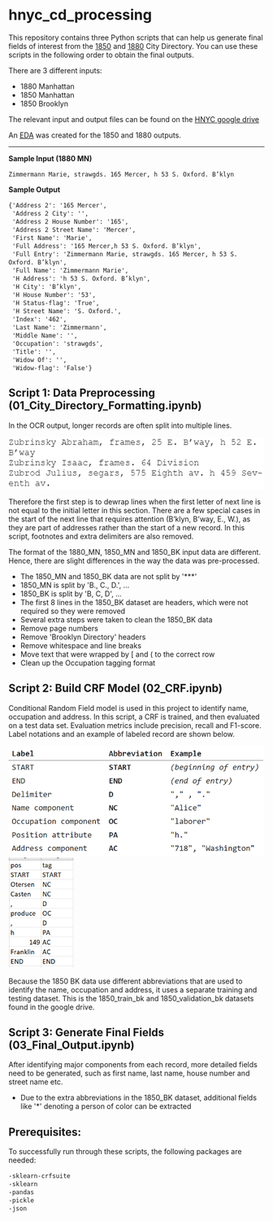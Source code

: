 # hnyc_cd_processing

This repository contains three Python scripts that can help us generate final fields of interest from the [1850](input/1850) and [1880](input/1880) City Directory. You can use these scripts in the following order to obtain the final outputs.

There are 3 different inputs:
* 1880 Manhattan
* 1850 Manhattan
* 1850 Brooklyn

The relevant input and output files can be found on the [HNYC google drive](https://drive.google.com/drive/u/1/folders/1sEB2Tem9t7ZMNK24jTNZxtPQ2CN1ObPI)

An [EDA](http://htmlpreview.github.io/?https://raw.githubusercontent.com/CenterForSpatialResearch/hnyc_cd_processing/master/EDA.html) was created for the 1850 and 1880 outputs.

***

**Sample Input (1880 MN)**

```
Zimmermann Marie, strawgds. 165 Mercer, h 53 S. Oxford. B’klyn
```

**Sample Output**

```
{'Address 2': '165 Mercer',
 'Address 2 City': '',
 'Address 2 House Number': '165',
 'Address 2 Street Name': 'Mercer',
 'First Name': 'Marie',
 'Full Address': '165 Mercer,h 53 S. Oxford. B’klyn',
 'Full Entry': 'Zimmermann Marie, strawgds. 165 Mercer, h 53 S. Oxford. B’klyn',
 'Full Name': 'Zimmermann Marie',
 'H Address': 'h 53 S. Oxford. B’klyn',
 'H City': 'B’klyn',
 'H House Number': '53',
 'H Status-flag': 'True',
 'H Street Name': 'S. Oxford.',
 'Index': '462',
 'Last Name': 'Zimmermann',
 'Middle Name': '',
 'Occupation': 'strawgds',
 'Title': '',
 'Widow Of': '',
 'Widow-flag': 'False'}
```

## Script 1: Data Preprocessing (01_City_Directory_Formatting.ipynb)

In the OCR output, longer records are often split into multiple lines. 

<img src="https://github.com/CenterForSpatialResearch/hnyc_cd_processing/blob/master/images/image_1.PNG" width="512">

Therefore the first step is to dewrap lines when the first letter of next line is not equal to the initial letter in this section. There are a few special cases in the start of the next line that requires attention (B’klyn, B'way, E., W.), as they are part of addresses rather than the start of a new record. In this script, footnotes and extra delimiters are also removed.

The format of the 1880_MN, 1850_MN and 1850_BK input data are different. Hence, there are slight differences in the way the data was pre-processed.
- The 1850_MN and 1850_BK data are not split by '***' 
 - 1850_MN is split by 'B., C., D.', ...
 - 1850_BK is split by 'B, C, D', ...
- The first 8 lines in the 1850_BK dataset are headers, which were not required so they were removed
- Several extra steps were taken to clean the 1850_BK data
 - Remove page numbers
 - Remove 'Brooklyn Directory' headers
 - Remove whitespace and line breaks
 - Move text that were wrapped by [ and ( to the correct row
 - Clean up the Occupation tagging format

## Script 2: Build CRF Model (02_CRF.ipynb)

Conditional Random Field model is used in this project to identify name, occupation and address. In this script, a CRF is trained, and then evaluated on a test data set. Evaluation metrics include precision, recall and F1-score. Label notations and an example of labeled record are shown below.

<p float="left">
  <img src="https://github.com/CenterForSpatialResearch/hnyc_cd_processing/blob/master/images/label_notation.PNG" width="512">
  <img src="https://github.com/CenterForSpatialResearch/hnyc_cd_processing/blob/master/images/record_label.PNG" width="128">
<p>
 
Because the 1850 BK data use different abbreviations that are used to identify the name, occupation and address, it uses a separate training and testing dataset. This is the 1850_train_bk and 1850_validation_bk datasets found in the google drive.
  
## Script 3: Generate Final Fields (03_Final_Output.ipynb)
After identifying major components from each record, more detailed fields need to be generated, such as first name, last name, house number and street name etc.

- Due to the extra abbreviations in the 1850_BK dataset, additional fields like '\*' denoting a person of color can be extracted 

## Prerequisites:
To successfully run through these scripts, the following packages are needed:

```
-sklearn-crfsuite
-sklearn
-pandas
-pickle
-json
```

